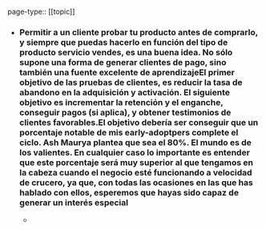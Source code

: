 page-type:: [[topic]]
- ### Permitir a un cliente probar tu producto antes de comprarlo, y siempre que puedas hacerlo en función del tipo de producto servicio vendes, es una buena idea. No sólo supone una forma de generar clientes de pago, sino también una fuente excelente de aprendizajeEl primer objetivo de las pruebas de clientes, es reducir la tasa de abandono en la adquisición y activación. El siguiente objetivo es incrementar la retención y el enganche, conseguir pagos (si aplica), y obtener testimonios de clientes favorables.El objetivo debería ser conseguir que un porcentaje notable de mis early-adoptpers complete el ciclo. Ash Maurya plantea que sea el 80%. El mundo es de los valientes. En cualquier caso lo importante es entender que este porcentaje será muy superior al que tengamos en la cabeza cuando el negocio esté funcionando a velocidad de crucero, ya que, con todas las ocasiones en las que has hablado con ellos, esperemos que hayas sido capaz de generar un interés especial
  - 


